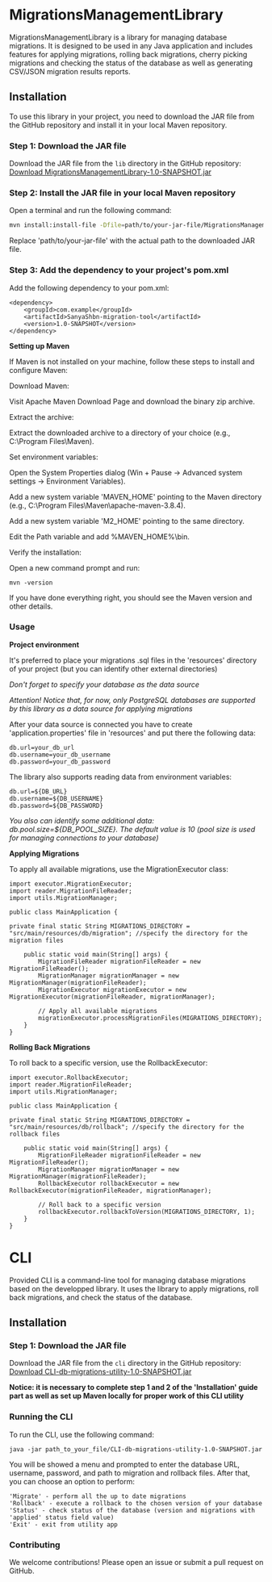 # MigrationsManagementLibrary

MigrationsManagementLibrary is a library for managing database migrations. It is designed to be used in any Java application and includes features for applying migrations, rolling back migrations, cherry picking migrations and checking the status of the database as well as generating CSV/JSON migration results reports.

## Installation

To use this library in your project, you need to download the JAR file from the GitHub repository and install it in your local Maven repository.

### Step 1: Download the JAR file

Download the JAR file from the `lib` directory in the GitHub repository:
[Download MigrationsManagementLibrary-1.0-SNAPSHOT.jar](https://github.com/SanyaShbn/MigrationsManagementLibrary/blob/master/lib/MigrationsManagementLibrary-1.0-SNAPSHOT.jar)

### Step 2: Install the JAR file in your local Maven repository

Open a terminal and run the following command:

```sh
mvn install:install-file -Dfile=path/to/your-jar-file/MigrationsManagementLibrary-1.0-SNAPSHOT.jar -DgroupId=com.example -DartifactId=SanyaShbn-migration-tool -Dversion=1.0-SNAPSHOT -Dpackaging=jar
```

Replace 'path/to/your-jar-file' with the actual path to the downloaded JAR file.

### Step 3: Add the dependency to your project's pom.xml
Add the following dependency to your pom.xml:
```
<dependency>
    <groupId>com.example</groupId>
    <artifactId>SanyaShbn-migration-tool</artifactId>
    <version>1.0-SNAPSHOT</version>
</dependency>
```
**Setting up Maven**

If Maven is not installed on your machine, follow these steps to install and configure Maven:

Download Maven:

Visit Apache Maven Download Page and download the binary zip archive.

Extract the archive:

Extract the downloaded archive to a directory of your choice (e.g., C:\Program Files\Maven).

Set environment variables:

Open the System Properties dialog (Win + Pause -> Advanced system settings -> Environment Variables).

Add a new system variable 'MAVEN_HOME' pointing to the Maven directory (e.g., C:\Program Files\Maven\apache-maven-3.8.4).

Add a new system variable 'M2_HOME' pointing to the same directory.

Edit the Path variable and add %MAVEN_HOME%\bin.

Verify the installation:

Open a new command prompt and run:
```
mvn -version
```
If you have done everything right, you should see the Maven version and other details.

### Usage

**Project environment**

It's preferred to place your migrations .sql files in the 'resources' directory of your project (but you can identify other external directories)

*Don't forget to specify your database as the data source*

*Attention! Notice that, for now, only PostgreSQL databases are supported by this library as a data source for applying migrations*

After your data source is connected you have to create 'application.properties' file in 'resources' and put there the following data:
```
db.url=your_db_url
db.username=your_db_username
db.password=your_db_password
```
The library also supports reading data from environment variables:
```
db.url=${DB_URL}
db.username=${DB_USERNAME}
db.password=${DB_PASSWORD}
```
*You also can identify some additional data: db.pool.size=${DB_POOL_SIZE}. The default value is 10 (pool size is used for managing connections to your database)*

**Applying Migrations**

To apply all available migrations, use the MigrationExecutor class:
```
import executor.MigrationExecutor;
import reader.MigrationFileReader;
import utils.MigrationManager;

public class MainApplication {

private final static String MIGRATIONS_DIRECTORY = "src/main/resources/db/migration"; //specify the directory for the migration files

    public static void main(String[] args) {
        MigrationFileReader migrationFileReader = new MigrationFileReader();
        MigrationManager migrationManager = new MigrationManager(migrationFileReader);
        MigrationExecutor migrationExecutor = new MigrationExecutor(migrationFileReader, migrationManager);
        
        // Apply all available migrations
        migrationExecutor.processMigrationFiles(MIGRATIONS_DIRECTORY);
    }
}
```
**Rolling Back Migrations**

To roll back to a specific version, use the RollbackExecutor:
```
import executor.RollbackExecutor;
import reader.MigrationFileReader;
import utils.MigrationManager;

public class MainApplication {

private final static String MIGRATIONS_DIRECTORY = "src/main/resources/db/rollback"; //specify the directory for the rollback files

    public static void main(String[] args) {
        MigrationFileReader migrationFileReader = new MigrationFileReader();
        MigrationManager migrationManager = new MigrationManager(migrationFileReader);
        RollbackExecutor rollbackExecutor = new RollbackExecutor(migrationFileReader, migrationManager);
        
        // Roll back to a specific version
        rollbackExecutor.rollbackToVersion(MIGRATIONS_DIRECTORY, 1);
    }
}
```

# CLI

Provided CLI is a command-line tool for managing database migrations based on the developped library. It uses the library to apply migrations, roll back migrations, and check the status of the database.

## Installation

### Step 1: Download the JAR file

Download the JAR file from the `cli` directory in the GitHub repository:
[Download CLI-db-migrations-utility-1.0-SNAPSHOT.jar](https://github.com/SanyaShbn/MigrationsManagementLibrary/blob/master/cli/CLI-db-migrations-utility-1.0-SNAPSHOT.jar)

**Notice: it is necessary to complete step 1 and 2 of the 'Installation' guide part as well as set up Maven locally for proper work of this CLI utility**

### Running the CLI

To run the CLI, use the following command:

```
java -jar path_to_your_file/CLI-db-migrations-utility-1.0-SNAPSHOT.jar
```

You will be showed a menu and prompted to enter the database URL, username, password, and path to migration and rollback files. After that, you can choose an option to perform: 

```
'Migrate' - perform all the up to date migrations 
'Rollback' - execute a rollback to the chosen version of your database
'Status' - check status of the database (version and migrations with 'applied' status field value)
'Exit' - exit from utility app
```

### Contributing
We welcome contributions! Please open an issue or submit a pull request on GitHub.

